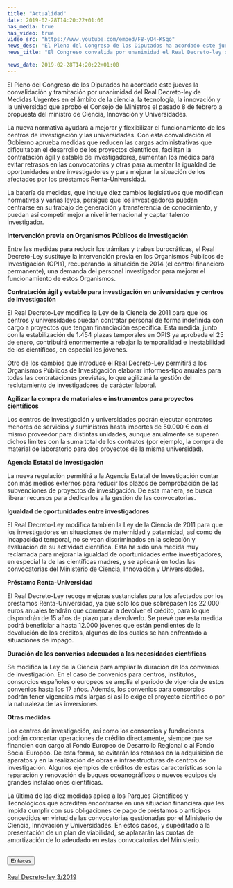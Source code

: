 ```yaml
---
title: "Actualidad"
date: 2019-02-28T14:20:22+01:00
has_media: true
has_video: true
video_src: "https://www.youtube.com/embed/F8-yO4-KSqo"
news_desc: 'El Pleno del Congreso de los Diputados ha acordado este jueves la convalidación y tramitación por unanimidad del Real Decreto-ley de Medidas Urgentes en el ámbito de la ciencia, la tecnología, la innovación y la universidad que aprobó el Consejo de Ministros el pasado 8 de febrero a propuesta del ministro de Ciencia, Innovación y Universidades.<b>Este contenido incluye:</b> <i class="fa-solid fa-earth-europe"></i>'
news_title: "El Congreso convalida por unanimidad el Real Decreto-ley de medidas para mejorar la investigación científica"

news_date: 2019-02-28T14:20:22+01:00
---
```

<p>El Pleno del Congreso de los Diputados ha acordado este jueves la convalidaci&oacute;n y tramitaci&oacute;n por unanimidad del Real Decreto-ley de Medidas Urgentes en el &aacute;mbito de la ciencia, la tecnolog&iacute;a, la innovaci&oacute;n y la universidad que aprob&oacute; el Consejo de Ministros el pasado 8 de febrero a propuesta del ministro de Ciencia, Innovaci&oacute;n y Universidades.</p>
<p>La nueva normativa ayudar&aacute; a mejorar y flexibilizar el funcionamiento de los centros de investigaci&oacute;n y las universidades. Con esta convalidaci&oacute;n el Gobierno aprueba medidas que reducen las cargas administrativas que dificultaban el desarrollo de los proyectos cient&iacute;ficos, facilitan la contrataci&oacute;n &aacute;gil y estable de investigadores, aumentan los medios para evitar retrasos en las convocatorias y otras para aumentar la igualdad de oportunidades entre investigadores y para mejorar la situaci&oacute;n de los afectados por los pr&eacute;stamos Renta-Universidad.</p>
<p>La bater&iacute;a de medidas, que incluye diez cambios legislativos que modifican normativas y varias leyes, persigue que los investigadores puedan centrarse en su trabajo de generaci&oacute;n y transferencia de conocimiento, y puedan as&iacute; competir mejor a nivel internacional y captar talento investigador.</p>
<p><b>Intervenci&oacute;n previa en Organismos P&uacute;blicos de Investigaci&oacute;n</b></p>
<p>Entre las medidas para reducir los tr&aacute;mites y trabas burocr&aacute;ticas, el Real Decreto-Ley sustituye la intervenci&oacute;n previa en los Organismos P&uacute;blicos de Investigaci&oacute;n (OPIs), recuperando la situaci&oacute;n de 2014 (el control financiero permanente), una demanda del personal investigador para mejorar el funcionamiento de estos Organismos.</p>
<p><b>Contrataci&oacute;n &aacute;gil y estable para investigaci&oacute;n en universidades y centros de investigaci&oacute;n</b></p>
<p>El Real Decreto-Ley modifica la Ley de la Ciencia de 2011 para que los centros y universidades puedan contratar personal de forma indefinida con cargo a proyectos que tengan financiaci&oacute;n espec&iacute;fica. Esta medida, junto con la estabilizaci&oacute;n de 1.454 plazas temporales en OPIS ya aprobada el 25 de enero, contribuir&aacute; enormemente a rebajar la temporalidad e inestabilidad de los cient&iacute;ficos, en especial los j&oacute;venes.</p>
<p>Otro de los cambios que introduce el Real Decreto-Ley permitir&aacute; a los Organismos P&uacute;blicos de Investigaci&oacute;n elaborar informes-tipo anuales para todas las contrataciones previstas, lo que agilizar&aacute; la gesti&oacute;n del reclutamiento de investigadores de car&aacute;cter laboral.</p>
<p><b>Agilizar la compra de materiales e instrumentos para proyectos cient&iacute;ficos</b></p>
<p>Los centros de investigaci&oacute;n y universidades podr&aacute;n ejecutar contratos menores de servicios y suministros hasta importes de 50.000 &euro; con el mismo proveedor para distintas unidades, aunque anualmente se superen dichos l&iacute;mites con la suma total de los contratos (por ejemplo, la compra de material de laboratorio para dos proyectos de la misma universidad).</p>
<p><b>Agencia Estatal de Investigaci&oacute;n</b></p>
<p>La nueva regulaci&oacute;n permitir&aacute; a la Agencia Estatal de Investigaci&oacute;n contar con m&aacute;s medios externos para reducir los plazos de comprobaci&oacute;n de las subvenciones de proyectos de investigaci&oacute;n. De esta manera, se busca liberar recursos para dedicarlos a la gesti&oacute;n de las convocatorias.</p>
<p><b>Igualdad de oportunidades entre investigadores</b></p>
<p>El Real Decreto-Ley modifica tambi&eacute;n la Ley de la Ciencia de 2011 para que los investigadores en situaciones de maternidad y paternidad, as&iacute; como de incapacidad temporal, no se vean discriminados en la selecci&oacute;n y evaluaci&oacute;n de su actividad cient&iacute;fica. Esta ha sido una medida muy reclamada para mejorar la igualdad de oportunidades entre investigadores, en especial la de las cient&iacute;ficas madres, y se aplicar&aacute; en todas las convocatorias del Ministerio de Ciencia, Innovaci&oacute;n y Universidades.</p>
<p><b>Pr&eacute;stamo Renta-Universidad</b></p>
<p>El Real Decreto-Ley recoge mejoras sustanciales para los afectados por los pr&eacute;stamos Renta-Universidad, ya que solo los que sobrepasen los 22.000 euros anuales tendr&aacute;n que comenzar a devolver el cr&eacute;dito, para lo que dispondr&aacute;n de 15 a&ntilde;os de plazo para devolverlo. Se prev&eacute; que esta medida podr&aacute; beneficiar a hasta 12.000 j&oacute;venes que est&aacute;n pendientes de la devoluci&oacute;n de los cr&eacute;ditos, algunos de los cuales se han enfrentado a situaciones de impago.</p>
<p><b>Duraci&oacute;n de los convenios adecuados a las necesidades cient&iacute;ficas</b></p>
<p>Se modifica la Ley de la Ciencia para ampliar la duraci&oacute;n de los convenios de investigaci&oacute;n. En el caso de convenios para centros, institutos, consorcios espa&ntilde;oles o europeos se ampl&iacute;a el periodo de vigencia de estos convenios hasta los 17 a&ntilde;os. Adem&aacute;s, los convenios para consorcios podr&aacute;n tener vigencias m&aacute;s largas si as&iacute; lo exige el proyecto cient&iacute;fico o por la naturaleza de las inversiones.</p>
<p><b>Otras medidas</b></p>
<p>Los centros de investigaci&oacute;n, as&iacute; como los consorcios y fundaciones podr&aacute;n concertar operaciones de cr&eacute;dito directamente, siempre que se financien con cargo al Fondo Europeo de Desarrollo Regional o al Fondo Social Europeo. De esta forma, se evitar&aacute;n los retrasos en la adquisici&oacute;n de aparatos y en la realizaci&oacute;n de obras e infraestructuras de centros de investigaci&oacute;n. Algunos ejemplos de cr&eacute;ditos de estas caracter&iacute;sticas son la reparaci&oacute;n y renovaci&oacute;n de buques oceanogr&aacute;ficos o nuevos equipos de grandes instalaciones cient&iacute;ficas.</p>
<p>La &uacute;ltima de las diez medidas aplica a los Parques Cient&iacute;ficos y Tecnol&oacute;gicos que acrediten encontrarse en una situaci&oacute;n financiera que les impida cumplir con sus obligaciones de pago de pr&eacute;stamos o anticipos concedidos en virtud de las convocatorias gestionadas por el Ministerio de Ciencia, Innovaci&oacute;n y Universidades. En estos casos, y supeditado a la presentaci&oacute;n de un plan de viabilidad, se aplazar&aacute;n las cuotas de amortizaci&oacute;n de lo adeudado en estas convocatorias del Ministerio.</p>
<!--
	<div class="row"> 
		<div class="col-12 box_card_title d-flex"> 
			<h3 class="title_separador"><i class="fas fa-download"></i>Información relacionada</h3> 
		</div> 
		<div class="col-lg-12 box_card"> <p>Real Decreto-ley 3/2019</p> 
		</div> 
		<div class="col-lg-12 cards_download_cnt">  
			<div class="row"> 
				<div class="download_card"> 
					<a class="card" href="https://www.boe.es/boe/dias/2019/02/09/" target="_blank"> 
				<div class="card-header"> 
						   <i class="fal fa-download"></i> 
					</div> </a> 
				</div> 		
			</div> 
		</div> 
	</div>
	-->
	<section>
        <article>
            <div class="container">
                <div class="row my-45 justify-content-md-center">
                    <div class="col-md-10 content_collapse">
                        <div class="accordion accordion_alt" id="accordeonAlt">
                            <div class="accordion-item">
                                <h2 class="accordion-header" id="accordionAltHeading2">
                                    <button class="accordion-button" type="button" data-bs-toggle="collapse" data-bs-target="#accordionAlt2" aria-expanded="true" aria-controls="accordionAlt2">
                                        <span class="icon"><i class="fas fa-link"></i></span>Enlaces
                                    </button>
                                </h2>
                                <div id="accordionAlt2" class="accordion-collapse collapse show" aria-labelledby="accordionAltHeading2">
                                    <div class="accordion-body">
                                        <article id="section_link">
                                            <div class="container-fluid sp">
                                                <div class="row w-100">
                                                    <div class="col-12">
                                                        <a href="https://www.boe.es/boe/dias/2019/02/09/" class="btn btn_link_icon" target="_blank">Real Decreto-ley 3/2019 <i class="fas fa-external-link-alt"></i></a>
                                                    </div>
                                                </div>
                                            </div>
                                        </article>
                                    </div>
                                </div>
                            </div>
                        </div>
                    </div>
                </div>
            </div>
        </article>
    </section>
